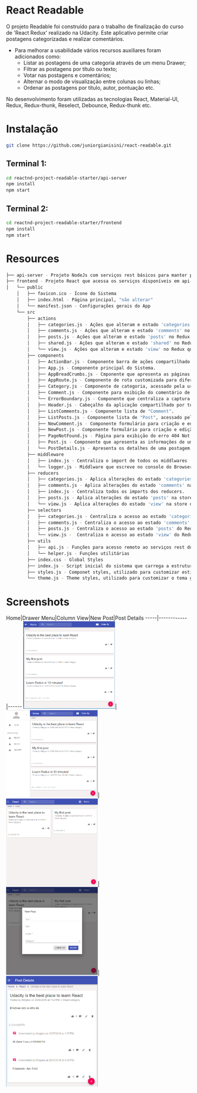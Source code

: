 # React Readable

O projeto Readable foi construído para o trabalho de finalização do curso de 'React Redux' realizado na Udacity. Este aplicativo permite criar postagens categorizadas e realizar comentários. 

* Para melhorar a usabilidade vários recursos auxiliares foram adicionados como:
   * Listar as postagens de uma categoria através de um menu Drawer;
   * Filtrar as postagens por título ou texto;
   * Votar nas postagens e comentários;
   * Alternar o modo de visualização entre colunas ou linhas;
   * Ordenar as postagens por título, autor, pontuação etc.

No desenvolvimento foram utilizadas as tecnologias React, Material-UI, Redux, Redux-thunk, Reselect, Debounce, Redux-thunk etc.

# Instalação

```bash
git clone https://github.com/juniorgianisini/react-readable.git
```

## Terminal 1:
```bash
cd reactnd-project-readable-starter/api-server
npm install
npm start
```

## Terminal 2:
```bash
cd reactnd-project-readable-starter/frontend
npm install
npm start
```

# Resources

```bash
├── api-server - Projeto NodeJs com serviços rest básicos para manter postagens e comentários. Este projeto foi disponibilizado pela Udacity para desenvolvimento do frontend.
├── frontend - Projeto React que acessa os serviços disponíveis em api-server.
│   └── public
    │   ├── favicon.ico - Ícone do Sistema
    │   ├── index.html - Página principal, "não alterar"
    │   └── manifest.json - Configurações gerais do App
    └── src
        ├── actions
        │   ├── categories.js - Ações que alteram e estado 'categories' no Redux.
        │   ├── comments.js - Ações que alteram e estado 'comments' no Redux.
        │   ├── posts.js - Ações que alteram e estado 'posts' no Redux.
        │   ├── shared.js - Ações que alteram e estado 'shared' no Redux.
        │   └── view.js - Ações que alteram e estado 'view' no Redux que guarda estados gerais da aplicação.
        ├── components
        │   ├── ActionBar.js - Componente barra de ações compartilhado nas postagens e comentários.
        │   ├── App.js - Componente principal do Sistema.
        │   ├── AppBreadCrumbs.js - Cmponente que apresenta as páginas acessadas com links de navegação.
        │   ├── AppRoute.js - Componente de rota customizada para diferentes cabeçalhos.
        │   ├── Category.js - Componente de categoria, acessado pela url '/:category'.
        │   ├── Comment.js - Componente para exibição do comentário de uma postagem.
        │   └── ErrorBoundary.js - Componente que centraliza a captura de erros. Está instável pois alguns erros não são propagados. Código está comentado e será revisado futuramente.
        │   ├── Header.js - Cabeçalho da aplicação compartilhado por todas as telas.
        │   ├── ListComments.js - Componente lista de "Comment".
        │   ├── ListPosts.js - Componente lista de "Post", acessado pela url root "/"
        │   ├── NewComment.js - Componente formulário para criação e edição de comentário.
        │   ├── NewPost.js - Componente formulário para criação e edição de postagens.
        │   ├── PageNotFound.js - Página para exibição do erro 404 Not Found.
        │   ├── Post.js - Componente que apresenta as informações de uma postagem.
        │   └── PostDetails.js - Apresenta os detalhes de uma postagem, wrapper de Post.
        ├── middleware
        │   ├── index.js - Centraliza o import de todos os middlwares
        │   └── logger.js - Middlware que escreve no console do Browser as ações e alterações no estado do Redux.
        ├── reducers
        │   ├── categories.js - Aplica alterações do estado 'categories' na store do Redux.
        │   ├── comments.js - Aplica alterações do estado 'comments' na store do Redux.
        │   ├── index.js - Centraliza todos os imports dos reducers.
        │   ├── posts.js - Aplica alterações do estado 'posts' na store do Redux.
        │   └── view.js - Aplica alterações do estado 'view' na store do Redux.
        ├── selectors
        │   ├── categories.js - Centraliza o acesso ao estado 'categories' do Redux.
        │   ├── comments.js - Centraliza o acesso ao estado 'comments' do Redux.
        │   ├── posts.js - Centraliza o acesso ao estado 'posts' do Redux.
        │   └── view.js -  Centraliza o acesso ao estado 'view' do Redux.
        ├── utils
        │   ├── api.js - Funções para acesso remoto ao serviços rest do aplicativo api-server disponível em "http://localhost:3001"
        │   └── helper.js - Funções utilitárias
        ├── index.css - Global Styles
        ├── index.js - Script inicial do sistema que carrega a estrutura do React/Redux
        ├── styles.js - Componet styles, utilizado para customizar estilos dos componentes do Material-UI
        └── theme.js - Theme styles, utilizado para customizar o tema global do Material-UI. Não foi feita nenhuma customização, mas foi mantido para efeito de documentação e melhorias futuras.
```

# Screenshots

Home|Drawer Menu|Column View|New Post|Post Details
-----|------------|------
<img src="https://raw.githubusercontent.com/juniorgianisini/reactnd-project-readable-starter/master/images/Image1.png" width="250px">|
<img src="https://raw.githubusercontent.com/juniorgianisini/reactnd-project-readable-starter/master/images/Image2.png" width="250px">|
<img src="https://raw.githubusercontent.com/juniorgianisini/reactnd-project-readable-starter/master/images/Image3.png" width="250px">|
<img src="https://raw.githubusercontent.com/juniorgianisini/reactnd-project-readable-starter/master/images/Image4.png" width="250px">|
<img src="https://raw.githubusercontent.com/juniorgianisini/reactnd-project-readable-starter/master/images/Image5.png" width="250px">
